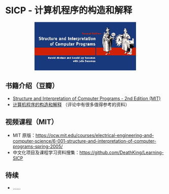 # SICP - 计算机程序的构造和解释

<div align="center">
    <img src="assets/sicp.jpg" alt="sicp">
</div>

## 书籍介绍（豆瓣）

- [Structure and Interpretation of Computer Programs - 2nd Edition (MIT)](https://book.douban.com/subject/1451622/)
- [计算机程序的构造和解释](https://book.douban.com/subject/1148282/) （评论中有很多值得参考的资料）

## 视频课程（MIT）

- MIT 原版：<https://ocw.mit.edu/courses/electrical-engineering-and-computer-science/6-001-structure-and-interpretation-of-computer-programs-spring-2005/>
- 中文化项目及课程学习资料搜集：<https://github.com/DeathKing/Learning-SICP>

## 待续

- ……